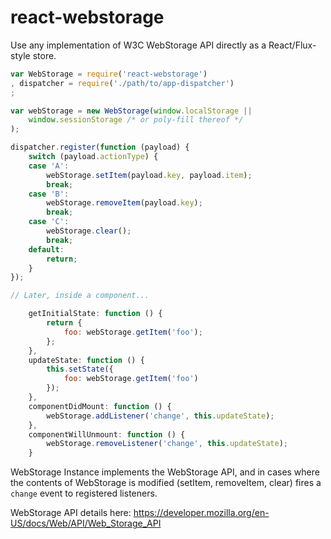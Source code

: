 react-webstorage
===

Use any implementation of W3C WebStorage API directly as a React/Flux-style store.

````javascript
var WebStorage = require('react-webstorage')
, dispatcher = require('./path/to/app-dispatcher')
;

var webStorage = new WebStorage(window.localStorage ||
	window.sessionStorage /* or poly-fill thereof */
);

dispatcher.register(function (payload) {
	switch (payload.actionType) {
	case 'A':
		webStorage.setItem(payload.key, payload.item);
		break;
	case 'B':
		webStorage.removeItem(payload.key);
		break;
	case 'C': 
		webStorage.clear();
		break;
	default:
		return;
	}
});

// Later, inside a component...

	getInitialState: function () {
		return {
			foo: webStorage.getItem('foo');
		};
	},
	updateState: function () {
		this.setState({
			foo: webStorage.getItem('foo')
		});
	},
	componentDidMount: function () {
		webStorage.addListener('change', this.updateState);
	},
	componentWillUnmount: function () {
		webStorage.removeListener('change', this.updateState);
	}

````
WebStorage Instance implements the WebStorage API, and in cases where the contents of WebStorage is modified (setItem, removeItem, clear) fires a `change`  event to registered listeners.

WebStorage API details here: https://developer.mozilla.org/en-US/docs/Web/API/Web_Storage_API
